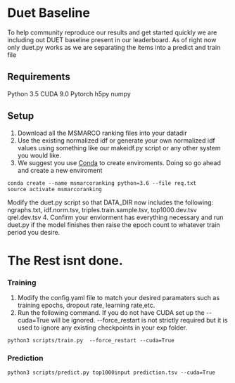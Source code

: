 # Duet Baseline
To help community reproduce our results and get started quickly we are including out DUET baseline present in our leaderboard. As of right now only duet.py works as we are separating the items into a predict and train file

## Requirements
Python 3.5
CUDA 9.0 
Pytorch
h5py
numpy
## Setup
1. Download all the MSMARCO ranking files into your datadir
2. Use the existing normalized idf or generate your own normalized idf values using something like our makeidf.py script or any other system you would like.
3. We suggest you use [Conda](https://conda.io/docs/) to create enviroments. Doing so go ahead and create a new enviroment
~~~
conda create --name msmarcoranking python=3.6 --file req.txt
source activate msmarcoranking
~~~
Modify the duet.py script so that DATA_DIR now includes the following: ngraphs.txt, idf.norm.tsv, triples.train.sample.tsv, top1000.dev.tsv qrel.dev.tsv
4. Confirm your enviorment has everything necessary and run duet.py if the model finishes then raise the epoch count to whatever train period you desire. 



# The Rest isnt done.
### Training
1. Modify the config.yaml file to match your desired paramaters such as training epochs, dropout rate, learning rate,etc.
2. Run the following command. If you do not have CUDA set up the --cuda=True will be ignored. --force_restart is not strictly required but it is used to ignore any existing checkpoints in your exp folder. 
~~~
python3 scripts/train.py  --force_restart --cuda=True
~~~
### Prediction
~~~
python3 scripts/predict.py top1000input prediction.tsv --cuda=True
~~~